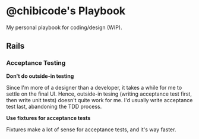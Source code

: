 # @chibicode's Playbook

My personal playbook for coding/design (WIP).

## Rails

### Acceptance Testing

**Don't do outside-in testing**

Since I'm more of a designer than a developer, it takes a while for me to settle on the final UI. Hence, outside-in tesing (writing acceptance test first, then write unit tests) doesn't quite work for me. I'd usually write acceptance test last, abandoning the TDD process.

**Use fixtures for acceptance tests**

Fixtures make a lot of sense for acceptance tests, and it's way faster.

